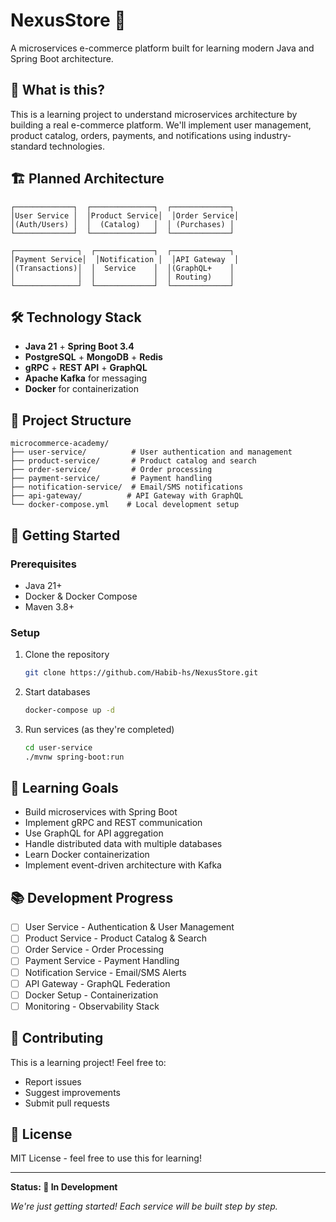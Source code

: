 # NexusStore 🚀

A microservices e-commerce platform built for learning modern Java and Spring Boot architecture.

## 🎯 What is this?

This is a learning project to understand microservices architecture by building a real e-commerce platform. We'll implement user management, product catalog, orders, payments, and notifications using industry-standard technologies.

## 🏗️ Planned Architecture

```
┌─────────────┐  ┌──────────────┐  ┌─────────────┐
│User Service │  │Product Service│  │Order Service│
│(Auth/Users) │  │  (Catalog)   │  │ (Purchases) │
└─────────────┘  └──────────────┘  └─────────────┘

┌──────────────┐  ┌─────────────┐  ┌─────────────┐
│Payment Service│  │Notification │  │API Gateway  │
│(Transactions)│  │  Service    │  │(GraphQL+    │
│              │  │             │  │ Routing)    │
└──────────────┘  └─────────────┘  └─────────────┘
```

## 🛠️ Technology Stack

- **Java 21** + **Spring Boot 3.4**
- **PostgreSQL** + **MongoDB** + **Redis**
- **gRPC** + **REST API** + **GraphQL**
- **Apache Kafka** for messaging
- **Docker** for containerization

## 📁 Project Structure

```
microcommerce-academy/
├── user-service/          # User authentication and management
├── product-service/       # Product catalog and search
├── order-service/         # Order processing
├── payment-service/       # Payment handling
├── notification-service/  # Email/SMS notifications
├── api-gateway/          # API Gateway with GraphQL
└── docker-compose.yml    # Local development setup
```

## 🚀 Getting Started

### Prerequisites
- Java 21+
- Docker & Docker Compose
- Maven 3.8+

### Setup
1. Clone the repository
   ```bash
   git clone https://github.com/Habib-hs/NexusStore.git
   ```

2. Start databases
   ```bash
   docker-compose up -d
   ```

3. Run services (as they're completed)
   ```bash
   cd user-service
   ./mvnw spring-boot:run
   ```

## 🎯 Learning Goals

- Build microservices with Spring Boot
- Implement gRPC and REST communication
- Use GraphQL for API aggregation
- Handle distributed data with multiple databases
- Learn Docker containerization
- Implement event-driven architecture with Kafka

## 📚 Development Progress

- [ ] User Service - Authentication & User Management
- [ ] Product Service - Product Catalog & Search
- [ ] Order Service - Order Processing
- [ ] Payment Service - Payment Handling
- [ ] Notification Service - Email/SMS Alerts
- [ ] API Gateway - GraphQL Federation
- [ ] Docker Setup - Containerization
- [ ] Monitoring - Observability Stack

## 🤝 Contributing

This is a learning project! Feel free to:
- Report issues
- Suggest improvements
- Submit pull requests

## 📄 License

MIT License - feel free to use this for learning!

---

**Status: 🚧 In Development**

*We're just getting started! Each service will be built step by step.*
